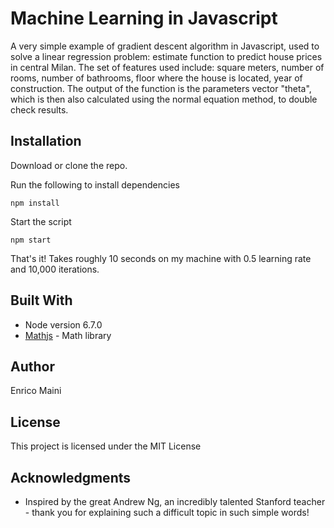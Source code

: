 # Machine Learning in Javascript

A very simple example of gradient descent algorithm in Javascript, used to solve a linear regression problem: estimate function to predict house prices in central Milan. The set of features used include: square meters, number of rooms, number of bathrooms, floor where the house is located, year of construction. The output of the function is the parameters vector "theta", which is then also calculated using the normal equation method, to double check results. 

## Installation

Download or clone the repo.

Run the following to install dependencies

```
npm install
```

Start the script

```
npm start
```

That's it! Takes roughly 10 seconds on my machine with 0.5 learning rate and 10,000 iterations.

## Built With

* Node version 6.7.0
* [Mathjs](http://mathjs.org/) - Math library

## Author

Enrico Maini

## License

This project is licensed under the MIT License

## Acknowledgments

* Inspired by the great Andrew Ng, an incredibly talented Stanford teacher - thank you for explaining such a difficult topic in such simple words!